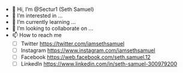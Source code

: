 - 👋 Hi, I’m @Sectur1 (Seth Samuel)
- 👀 I’m interested in ...
- 🌱 I’m currently learning ...
- 💞️ I’m looking to collaborate on ...
- 📫 How to reach me 
	- [ ] Twitter https://twitter.com/iamsethsamuel
	- [ ] Instagram https://www.instagram.com/iamsethsamuel
	- [ ] Facebook https://web.facebook.com/seth.samuel.12
	- [ ] LinkedIn https://www.linkedin.com/in/seth-samuel-300979200

<!---
Sectur1/Sectur1 is a ✨ special ✨ repository because its `README.md` (this file) appears on your GitHub profile.
You can click the Preview link to take a look at your changes.
--->
